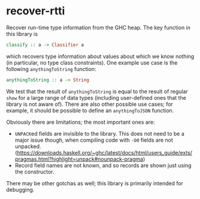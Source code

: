 # recover-rtti

Recover run-time type information from the GHC heap. The key function in this
library is

```haskell
classify :: a -> Classifier a
```

which recovers type information about values about which we know nothing (in
particular, no type class constraints). One example use case is the following
`anythingToString` function:

```haskell
anythingToString :: a -> String
```


We test that the result of `anythingToString` is equal to the result of regular
`show` for a large range of data types (including user-defined ones that the
library is not aware of). There are also other possible use cases; for example,
it should be possible to define an `anythingToJSON` function.

Obviously there are limitations; the most important ones are:

* `UNPACK`ed fields are invisible to the library. This does not need to be
  a major issue though, when compiling code with `-O0` fields are not unpacked.
  (https://downloads.haskell.org/~ghc/latest/docs/html/users_guide/exts/pragmas.html?highlight=unpack#nounpack-pragma)
* Record field names are not known, and so records are shown just using the
  constructor.

There may be other gotchas as well; this library is primarily intended
for debugging.
